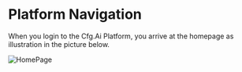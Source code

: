 # Platform Navigation
When you login to the Cfg.Ai Platform, you arrive at the homepage as illustration in the picture below.

![HomePage](../../../static/img/PlatformNavigation/homepagePN.PNG)

